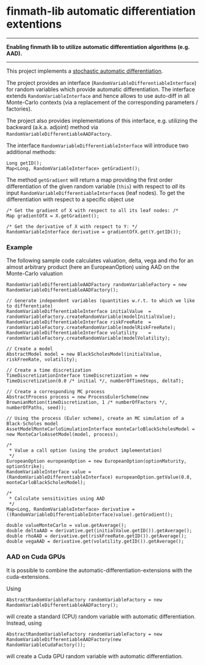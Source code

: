 # finmath-lib automatic differentiation extentions
- - - -
**Enabling finmath lib to utilize automatic differentiation algorithms (e.g. AAD).**
- - - -
This project implements a [stochastic automatic differentiation](http://ssrn.com/abstract=2995695).

The project provides an interface (<code>RandomVariableDifferentiableInterface</code>)
for random variables which provide automatic differentiation.
The interface extends <code>RandomVariableInterface</code> and
hence allows to use auto-diff in all Monte-Carlo contexts
(via a replacement of the corresponding parameters / factories).

The project also provides implementations of this interface, e.g. utilizing
the backward (a.k.a. adjoint) method via <code>RandomVariableDifferentiableAADFactory</code>.

The interface <code>RandomVariableDifferentiableInterface</code> will introduce
two additional methods:

	Long getID();	
	Map<Long, RandomVariableInterface> getGradient();

The method <code>getGradient</code> will return a map providing the
first order differentiation of the given random variable (<code>this</code>)
with respect to *all* its input <code>RandomVariableDifferentiableInterface</code>s (leaf nodes). To get the differentiation with respect to a specific object use

	/* Get the gradient of X with respect to all its leaf nodes: /*
	Map gradientOfX = X.getGradient();

	/* Get the derivative of X with respect to Y: */
	RandomVariableInterface derivative = gradientOfX.get(Y.getID());

### Example

The following sample code calculates valuation, delta, vega and rho for an
almost arbitrary product (here an EuropeanOption) using
AAD on the Monte-Carlo valuation

	RandomVariableDifferentiableAADFactory randomVariableFactory = new RandomVariableDifferentiableAADFactory();
	
	// Generate independent variables (quantities w.r.t. to which we like to differentiate)
	RandomVariableDifferentiableInterface initialValue	= randomVariableFactory.createRandomVariable(modelInitialValue);
	RandomVariableDifferentiableInterface riskFreeRate	= randomVariableFactory.createRandomVariable(modelRiskFreeRate);
	RandomVariableDifferentiableInterface volatility	= randomVariableFactory.createRandomVariable(modelVolatility);
	
	// Create a model
	AbstractModel model = new BlackScholesModel(initialValue, riskFreeRate, volatility);
	
	// Create a time discretization
	TimeDiscretizationInterface timeDiscretization = new TimeDiscretization(0.0 /* initial */, numberOfTimeSteps, deltaT);
	
	// Create a corresponding MC process
	AbstractProcess process = new ProcessEulerScheme(new BrownianMotion(timeDiscretization, 1 /* numberOfFactors */, numberOfPaths, seed));
	
	// Using the process (Euler scheme), create an MC simulation of a Black-Scholes model
	AssetModelMonteCarloSimulationInterface monteCarloBlackScholesModel = new MonteCarloAssetModel(model, process);
	
	/*
	 * Value a call option (using the product implementation)
	 */
	EuropeanOption europeanOption = new EuropeanOption(optionMaturity, optionStrike);
	RandomVariableInterface value = (RandomVariableDifferentiableInterface) europeanOption.getValue(0.0, monteCarloBlackScholesModel);
	
	/*
	 * Calculate sensitivities using AAD
	 */
	Map<Long, RandomVariableInterface> derivative = ((RandomVariableDifferentiableInterface)value).getGradient();
		
	double valueMonteCarlo = value.getAverage();
	double deltaAAD = derivative.get(initialValue.getID()).getAverage();
	double rhoAAD = derivative.get(riskFreeRate.getID()).getAverage();
	double vegaAAD = derivative.get(volatility.getID()).getAverage();

### AAD on Cuda GPUs

It is possible to combine the automatic-differentiation-extensions with the cuda-extensions.

Using

	AbstractRandomVariableFactory randomVariableFactory = new RandomVariableDifferentiableAADFactory();

will create a standard (CPU) random variable with automatic differentiation. Instead, using

	AbstractRandomVariableFactory randomVariableFactory = new RandomVariableDifferentiableAADFactory(new RandomVariableCudaFactory());

will create a Cuda GPU random variable with automatic differentiation.

